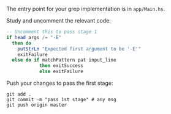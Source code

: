 The entry point for your grep implementation is in `app/Main.hs`.

Study and uncomment the relevant code: 

```haskell
-- Uncomment this to pass stage 1
if head args /= "-E"
  then do
    putStrLn "Expected first argument to be '-E'"
    exitFailure
  else do if matchPattern pat input_line
            then exitSuccess
            else exitFailure
```

Push your changes to pass the first stage:

```
git add .
git commit -m "pass 1st stage" # any msg
git push origin master
```
